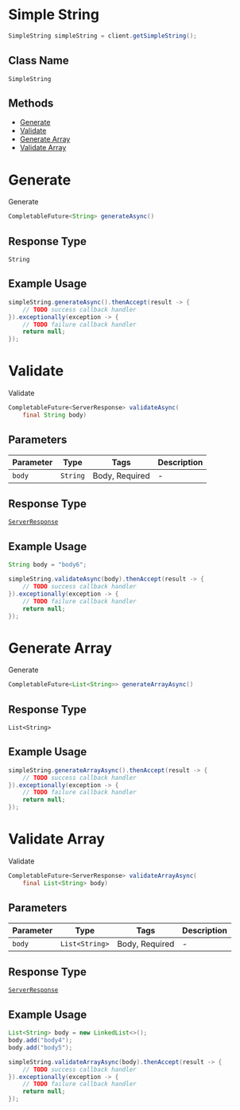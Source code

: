 # Simple String

```java
SimpleString simpleString = client.getSimpleString();
```

## Class Name

`SimpleString`

## Methods

* [Generate](/doc/controllers/simple-string.md#generate)
* [Validate](/doc/controllers/simple-string.md#validate)
* [Generate Array](/doc/controllers/simple-string.md#generate-array)
* [Validate Array](/doc/controllers/simple-string.md#validate-array)


# Generate

Generate

```java
CompletableFuture<String> generateAsync()
```

## Response Type

`String`

## Example Usage

```java
simpleString.generateAsync().thenAccept(result -> {
    // TODO success callback handler
}).exceptionally(exception -> {
    // TODO failure callback handler
    return null;
});
```


# Validate

Validate

```java
CompletableFuture<ServerResponse> validateAsync(
    final String body)
```

## Parameters

| Parameter | Type | Tags | Description |
|  --- | --- | --- | --- |
| `body` | `String` | Body, Required | - |

## Response Type

[`ServerResponse`](/doc/models/server-response.md)

## Example Usage

```java
String body = "body6";

simpleString.validateAsync(body).thenAccept(result -> {
    // TODO success callback handler
}).exceptionally(exception -> {
    // TODO failure callback handler
    return null;
});
```


# Generate Array

Generate

```java
CompletableFuture<List<String>> generateArrayAsync()
```

## Response Type

`List<String>`

## Example Usage

```java
simpleString.generateArrayAsync().thenAccept(result -> {
    // TODO success callback handler
}).exceptionally(exception -> {
    // TODO failure callback handler
    return null;
});
```


# Validate Array

Validate

```java
CompletableFuture<ServerResponse> validateArrayAsync(
    final List<String> body)
```

## Parameters

| Parameter | Type | Tags | Description |
|  --- | --- | --- | --- |
| `body` | `List<String>` | Body, Required | - |

## Response Type

[`ServerResponse`](/doc/models/server-response.md)

## Example Usage

```java
List<String> body = new LinkedList<>();
body.add("body4");
body.add("body5");

simpleString.validateArrayAsync(body).thenAccept(result -> {
    // TODO success callback handler
}).exceptionally(exception -> {
    // TODO failure callback handler
    return null;
});
```

